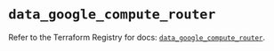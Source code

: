 # `data_google_compute_router`

Refer to the Terraform Registry for docs: [`data_google_compute_router`](https://registry.terraform.io/providers/hashicorp/google/6.42.0/docs/data-sources/compute_router).
